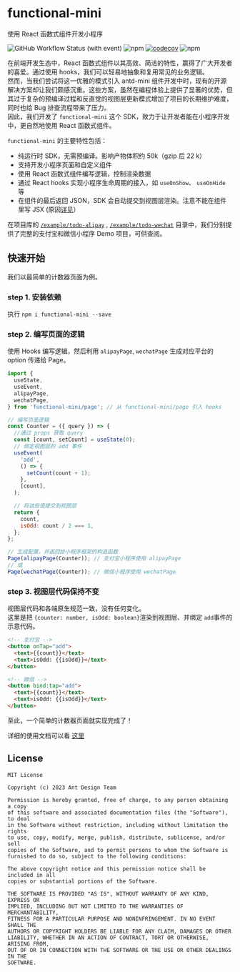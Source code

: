 # functional-mini

使用 React 函数式组件开发小程序

![GitHub Workflow Status (with event)](https://img.shields.io/github/actions/workflow/status/ant-design/functional-mini/check.yml)
![npm](https://img.shields.io/npm/v/functional-mini) [![codecov](https://codecov.io/gh/ant-design/functional-mini/branch/main/graph/badge.svg?token=DPV84U7YP8)](https://codecov.io/gh/ant-design/functional-mini) ![npm](https://img.shields.io/npm/dw/functional-mini)

在前端开发生态中，React 函数式组件以其高效、简洁的特性，赢得了广大开发者的喜爱。通过使用 hooks，我们可以轻易地抽象和复用常见的业务逻辑。<br />然而，当我们尝试将这一优雅的模式引入 antd-mini 组件开发中时，现有的开源解决方案却让我们颇感沉重。这些方案，虽然在编程体验上提供了显著的优势，但其过于复杂的预编译过程和反直觉的视图层更新模式增加了项目的长期维护难度，同时也给 Bug 排查流程带来了压力。<br />因此，我们开发了 `functional-mini` 这个 SDK，致力于让开发者能在小程序开发中，更自然地使用 React 函数式组件。

`functional-mini` 的主要特性包括：

- 纯运行时 SDK，无需预编译。影响产物体积约 50k（gzip 后 22 k）
- 支持开发小程序页面和自定义组件
- 使用 React 函数式组件编写逻辑，控制渲染数据
- 通过 React hooks 实现小程序生命周期的接入，如 `useOnShow`、 `useOnHide` 等
- 在组件的最后返回 JSON，SDK 会自动提交到视图层渲染。注意不能在组件里写 JSX (原因[详见](./doc.md#为何无法使用-jsx)）

在项目库的 [`/example/todo-alipay`](./example/todo-alipay/) , [`/example/todo-wechat`](./example/todo-wechat/) 目录中，我们分别提供了完整的支付宝和微信小程序 Demo 项目，可供查阅。

## 快速开始

我们以最简单的计数器页面为例。

### step 1. 安装依赖

执行 `npm i functional-mini --save`

### step 2. 编写页面的逻辑

使用 Hooks 编写逻辑，然后利用 `alipayPage`, `wechatPage` 生成对应平台的 option 传递给 Page。

```javascript
import {
  useState,
  useEvent,
  alipayPage,
  wechatPage,
} from 'functional-mini/page'; // 从 functional-mini/page 引入 hooks

// 编写页面逻辑
const Counter = ({ query }) => {
  //通过 props 获取 query
  const [count, setCount] = useState(0);
  // 绑定视图层的 add 事件
  useEvent(
    'add',
    () => {
      setCount(count + 1);
    },
    [count],
  );

  // 将这些值提交到视图层
  return {
    count,
    isOdd: count / 2 === 1,
  };
};

// 生成配置，并返回给小程序框架的构造函数
Page(alipayPage(Counter)); // 支付宝小程序使用 alipayPage
// 或
Page(wechatPage(Counter)); // 微信小程序使用 wechatPage
```

### step 3. 视图层代码保持不变

视图层代码和各端原生规范一致，没有任何变化。<br />这里是把 `{counter: number, isOdd: boolean}`渲染到视图层、并绑定 `add`事件的示意代码。

```html
<!-- 支付宝 -->
<button onTap="add">
  <text>{{count}}</text>
  <text>isOdd: {{isOdd}}</text>
</button>

<!-- 微信 -->
<button bind:tap="add">
  <text>{{count}}</text>
  <text>isOdd: {{isOdd}}</text>
</button>
```

至此，一个简单的计数器页面就实现完成了！

详细的使用文档可以看 [这里](./doc.md)

## License

```
MIT License

Copyright (c) 2023 Ant Design Team

Permission is hereby granted, free of charge, to any person obtaining a copy
of this software and associated documentation files (the "Software"), to deal
in the Software without restriction, including without limitation the rights
to use, copy, modify, merge, publish, distribute, sublicense, and/or sell
copies of the Software, and to permit persons to whom the Software is
furnished to do so, subject to the following conditions:

The above copyright notice and this permission notice shall be included in all
copies or substantial portions of the Software.

THE SOFTWARE IS PROVIDED "AS IS", WITHOUT WARRANTY OF ANY KIND, EXPRESS OR
IMPLIED, INCLUDING BUT NOT LIMITED TO THE WARRANTIES OF MERCHANTABILITY,
FITNESS FOR A PARTICULAR PURPOSE AND NONINFRINGEMENT. IN NO EVENT SHALL THE
AUTHORS OR COPYRIGHT HOLDERS BE LIABLE FOR ANY CLAIM, DAMAGES OR OTHER
LIABILITY, WHETHER IN AN ACTION OF CONTRACT, TORT OR OTHERWISE, ARISING FROM,
OUT OF OR IN CONNECTION WITH THE SOFTWARE OR THE USE OR OTHER DEALINGS IN THE
SOFTWARE.
```
